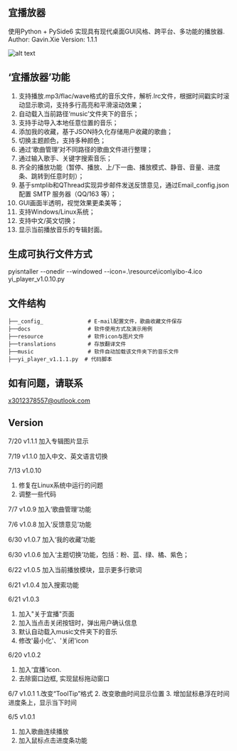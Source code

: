 ## 宜播放器
使用Python + PySide6 实现具有现代桌面GUI风格、跨平台、多功能的播放器.
Author: Gavin.Xie
Version: 1.1.1

![alt text](yibo_player_v1.1.1_Chinese.PNG)

## ‘宜播放器’功能
1. 支持播放.mp3/flac/wave格式的音乐文件，解析.lrc文件，根据时间戳实时滚动显示歌词，支持多行高亮和平滑滚动效果；
2. 自动载入当前路径‘music’文件夹下的音乐；
3. 支持手动导入本地任意位置的音乐；
4. 添加我的收藏，基于JSON持久化存储用户收藏的歌曲；
5. 切换主题颜色，支持多种颜色；
6. 通过‘歌曲管理’对不同路径的歌曲文件进行整理；
7. 通过输入歌手、关键字搜索音乐；
8. 齐全的播放功能（暂停、播放、上/下一曲、播放模式、静音、音量、进度条、跳转到任意时刻）；
9. 基于smtplib和QThread实现异步邮件发送反馈意见，通过Email_config.json配置 SMTP 服务器（QQ/163 等）；
10. GUI画面半透明，视觉效果更柔美等；
11. 支持Windows/Linux系统；
12. 支持中文/英文切换；
13. 显示当前播放音乐的专辑封面。

## 生成可执行文件方式
pyisntaller --onedir --windowed --icon=.\resource\icon\yibo-4.ico yi_player_v1.0.10.py

## 文件结构
```
├──_config_              # E-mail配置文件，歌曲收藏文件保存
├──docs                  # 软件使用方式及演示用例
├──resource              # 软件icon与图片文件
├──translations          # 存放翻译文件
├──music                 # 软件自动加载该文件夹下的音乐文件
├──yi_player_v1.1.1.py  # 代码脚本
```
## 如有问题，请联系
x3012378557@outlook.com

## Version
7/20 v1.1.1
加入专辑图片显示

7/19 v1.1.0
加入中文、英文语言切换

7/13 v1.0.10
1. 修复在Linux系统中运行的问题
2. 调整一些代码

7/7 v1.0.9
加入‘歌曲管理’功能

7/6 v1.0.8
加入‘反馈意见’功能

6/30 v1.0.7
加入‘我的收藏’功能

6/30 v1.0.6
加入‘主题切换’功能，包括：粉、蓝、绿、橘、紫色；

6/22 v1.0.5
加入当前播放模块，显示更多行歌词

6/21 v1.0.4
加入搜索功能

6/21 v1.0.3
1. 加入"关于宜播"页面
2. 加入当点击关闭按钮时，弹出用户确认信息
3. 默认自动载入music文件夹下的音乐
4. 修改'最小化'、'关闭'icon

6/20 v1.0.2
1. 加入‘宜播’icon.
2. 去除窗口边框, 实现鼠标拖动窗口

6/7 v1.0.1 
1.改变“ToolTip”格式
2. 改变歌曲时间显示位置
3. 增加鼠标悬浮在时间进度条上，显示当下时间

6/5 v1.0.1 
1. 加入歌曲连续播放
2. 加入鼠标点击进度条功能
